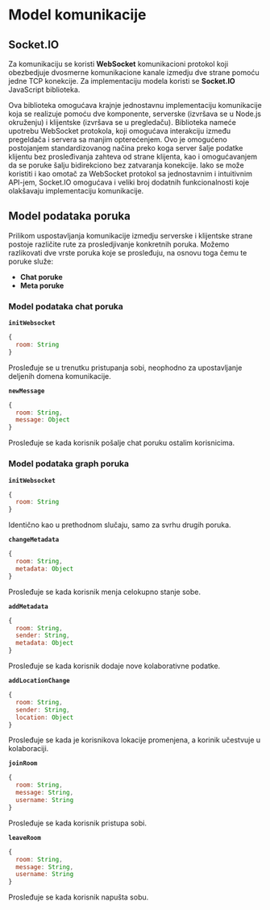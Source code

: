 # Model komunikacije

## Socket.IO

Za komunikaciju se koristi **WebSocket** komunikacioni protokol koji obezbedjuje dvosmerne komunikacione kanale izmedju dve strane pomoću jedne TCP konekcije. Za implementaciju modela koristi se **Socket.IO** JavaScript biblioteka.

Ova biblioteka omogućava krajnje jednostavnu implementaciju komunikacije koja se realizuje pomoću dve komponente, serverske (izvršava se u Node.js okruženju) i klijentske (izvršava se u pregledaču). Biblioteka nameće upotrebu WebSocket protokola, koji omogućava interakciju između pregeldača i servera sa manjim opterećenjem. Ovo je omogućeno postojanjem standardizovanog načina preko koga server šalje podatke klijentu bez prosleđivanja zahteva od strane klijenta, kao i omogućavanjem da se poruke šalju bidirekciono bez zatvaranja konekcije. Iako se može koristiti i kao omotač za WebSocket protokol sa jednostavnim i intuitivnim API-jem, Socket.IO omogućava i veliki broj dodatnih funkcionalnosti koje olakšavaju implementaciju komunikacije.

## Model podataka poruka

Prilikom uspostavljanja komunikacije izmedju serverske i klijentske strane postoje različite rute za prosledjivanje konkretnih poruka.
Možemo razlikovati dve vrste poruka koje se prosleđuju, na osnovu toga čemu te poruke služe:

-   **Chat poruke**
-   **Meta poruke**

### Model podataka chat poruka

**`initWebsocket`**

```javascript
{
  room: String
}
```

Prosleđuje se u trenutku pristupanja sobi, neophodno za upostavljanje deljenih domena komunikacije.

**`newMessage`**

```javascript
{
  room: String,
  message: Object
}
```

Prosleđuje se kada korisnik pošalje chat poruku ostalim korisnicima.

### Model podataka graph poruka

**`initWebsocket`**

```javascript
{
  room: String
}
```

Identično kao u prethodnom slučaju, samo za svrhu drugih poruka.

**`changeMetadata`**

```javascript
{
  room: String,
  metadata: Object
}
```

Prosleđuje se kada korisnik menja celokupno stanje sobe.

**`addMetadata`**

```javascript
{
  room: String,
  sender: String,
  metadata: Object
}
```

Prosleđuje se kada korisnik dodaje nove kolaborativne podatke.

**`addLocationChange`**

```javascript
{
  room: String,
  sender: String,
  location: Object
}
```

Prosleđuje se kada je korisnikova lokacije promenjena, a korinik učestvuje u kolaboraciji.

**`joinRoom`**

```javascript
{
  room: String,
  message: String,
  username: String
}
```

Prosleđuje se kada korisnik pristupa sobi.

**`leaveRoom`**

```javascript
{
  room: String,
  message: String,
  username: String
}
```

Prosleđuje se kada korisnik napušta sobu.
